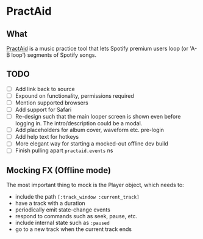 # PractAid

## What

[PractAid](practaid.com) is a music practice tool that lets Spotify premium
users loop (or 'A-B loop') segments of Spotify songs.

## TODO
- [ ] Add link back to source
- [ ] Expound on functionality, permissions required
- [ ] Mention supported browsers
- [ ] Add support for Safari
- [ ] Re-design such that the main looper screen is shown even before logging in.
      The intro/description could be a modal.
- [ ] Add placeholders for album cover, waveform etc. pre-login
- [ ] Add help text for hotkeys
- [ ] More elegant way for starting a mocked-out offline dev build
- [ ] Finish pulling apart `practaid.events` ns

## Mocking FX (Offline mode)

The most important thing to mock is the Player object, which needs to:
* include the path `[:track_window :current_track]`
* have a track with a duration
* periodically emit state-change events
* respond to commands such as seek, pause, etc.
* include internal state such as `:paused`
* go to a new track when the current track ends